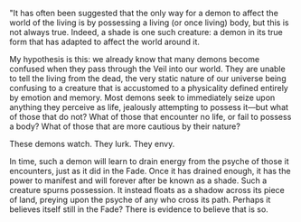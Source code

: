 "It has often been suggested that the only way for a demon to affect the world of the living is by possessing a living (or once living) body, but this is not always true. Indeed, a shade is one such creature: a demon in its true form that has adapted to affect the world around it.

My hypothesis is this: we already know that many demons become confused when they pass through the Veil into our world. They are unable to tell the living from the dead, the very static nature of our universe being confusing to a creature that is accustomed to a physicality defined entirely by emotion and memory. Most demons seek to immediately seize upon anything they perceive as life, jealously attempting to possess it—but what of those that do not? What of those that encounter no life, or fail to possess a body? What of those that are more cautious by their nature?

These demons watch. They lurk. They envy.

In time, such a demon will learn to drain energy from the psyche of those it encounters, just as it did in the Fade. Once it has drained enough, it has the power to manifest and will forever after be known as a shade. Such a creature spurns possession. It instead floats as a shadow across its piece of land, preying upon the psyche of any who cross its path. Perhaps it believes itself still in the Fade? There is evidence to believe that is so.
